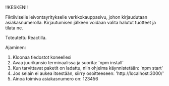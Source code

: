 !!KESKEN!!

Fiktiiviselle leivontayritykselle verkkokauppasivu, johon kirjaudutaan asiakasnumerolla. Kirjautumisen jälkeen voidaan valita halutut tuotteet ja tilata ne.

Toteutettu Reactilla.

Ajaminen:
1. Kloonaa tiedostot koneellesi
2. Avaa juurikansio terminaalissa ja suorita:
'npm install'
3. Kun tarvittavat paketit on ladattu, niin ohjelma käynnistetään: 
'npm start'
4. Jos selain ei aukea itsestään, siirry osoitteeseen: 
'http://localhost:3000/'
5. Ainoa toimiva asiakasnumero on: 123456